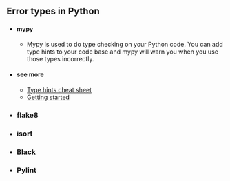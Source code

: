 ## Error types in Python

- #### mypy
  - Mypy is used to do type checking on your Python code. You can add type hints to your code base and mypy will warn you when you use those types incorrectly.

- #### see more
  - [Type hints cheat sheet](https://mypy.readthedocs.io/en/stable/cheat_sheet_py3.html)
  - [Getting started](https://mypy.readthedocs.io/en/stable/getting_started.html)

- ### flake8
- ### isort
- ### Black
- ### Pylint
